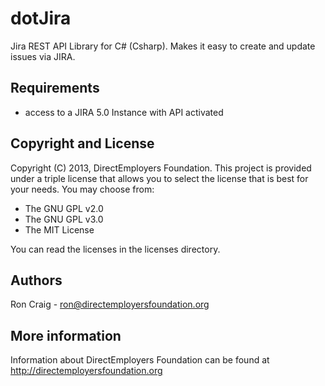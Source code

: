 dotJira
=======

Jira REST API Library for C# (Csharp).  Makes it easy to create and update issues via JIRA.

Requirements
------------
 * access to a JIRA 5.0 Instance with API activated


Copyright and License
---------------------
Copyright (C) 2013, DirectEmployers Foundation.  This project is provided under
a triple license that allows you to select the license that is best for your 
needs. You may choose from:

- The GNU GPL v2.0
- The GNU GPL v3.0
- The MIT License

You can read the licenses in the licenses directory.

Authors
-------
Ron Craig - ron@directemployersfoundation.org

More information
----------------
Information about DirectEmployers Foundation can be found at http://directemployersfoundation.org


